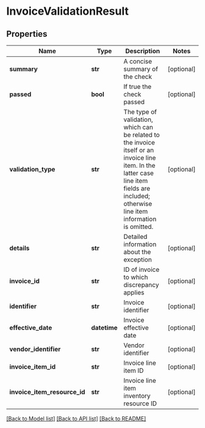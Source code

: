 # InvoiceValidationResult

## Properties
Name | Type | Description | Notes
------------ | ------------- | ------------- | -------------
**summary** | **str** | A concise summary of the check | [optional] 
**passed** | **bool** | If true the check passed | [optional] 
**validation_type** | **str** | The type of validation, which can be related to the invoice itself or an invoice line item.  In the latter case line item fields are included; otherwise line item information is omitted. | [optional] 
**details** | **str** | Detailed information about the exception | [optional] 
**invoice_id** | **str** | ID of invoice to which discrepancy applies | [optional] 
**identifier** | **str** | Invoice identifier | [optional] 
**effective_date** | **datetime** | Invoice effective date | [optional] 
**vendor_identifier** | **str** | Vendor identifier | [optional] 
**invoice_item_id** | **str** | Invoice line item ID | [optional] 
**invoice_item_resource_id** | **str** | Invoice line item inventory resource ID | [optional] 

[[Back to Model list]](../README.md#documentation-for-models) [[Back to API list]](../README.md#documentation-for-api-endpoints) [[Back to README]](../README.md)


